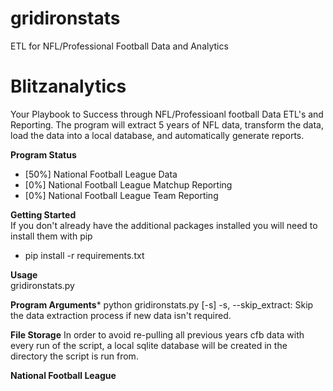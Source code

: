 # gridironstats
ETL for NFL/Professional Football Data and Analytics

# Blitzanalytics
Your Playbook to Success through NFL/Professioanl football Data ETL's and Reporting.
The program will extract 5 years of NFL data, transform the data, load the data into a local database, and automatically generate reports.  

**Program Status**
<br>
- [50%] National Football League Data
- [0%] National Football League Matchup Reporting
- [0%] National Football League Team Reporting

**Getting Started**
<br>
  If you don't already have the additional packages installed you will need to install them with pip
  - pip install -r requirements.txt

**Usage**
<br>
  gridironstats.py

**Program Arguments***
  python gridironstats.py [-s]
  -s, --skip_extract: Skip the data extraction process if new data isn't required.


**File Storage**
  In order to avoid re-pulling all previous years cfb data with every run of the script, a local sqlite database will be created in the directory the script is run from. 


**National Football League**
